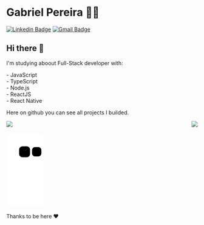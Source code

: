 # Gabriel Pereira 👨‍💻

[![Linkedin Badge](https://img.shields.io/badge/-LinkedIn-blue?style=flat-square&logo=Linkedin&logoColor=white&link=https://www.linkedin.com/in/gabriel-pereira-oliveira-78b1801ab/)](https://www.linkedin.com/in/gabriel-pereira-oliveira-78b1801ab/)
[![Gmail Badge](https://img.shields.io/badge/-Gmail-c14438?style=flat-square&logo=Gmail&logoColor=white&link=mailto:gabriel9938@gmail.com)](mailto:gabriel9938@gmail.com)

## Hi there 👋

<p align="left">
  <p>I'm studying aboout Full-Stack developer with:</p>    
  <div>- JavaScript</div>
  <div>- TypeScript</div>
  <div>- Node.js</div>
  <div>- ReactJS</div>
  <div>- React Native</div>
</p>

Here on github you can see all projects I builded.

<a href="#">
  <img src="https://github-readme-stats.vercel.app/api?username=gabrielpdev&show_icons=true&count_private=true&theme=dark" width="480px">
  <img src="https://github-readme-stats.vercel.app/api/top-langs/?username=gabrielpdev&layout=compact&langs_count=5&count_private=true&theme=dark" align="right"/>
</a>


<div>
  
  ![Snake animation](https://github.com/gabrielpdev/gabrielpdev/blob/output/github-contribution-grid-snake.svg)
  
</div>

Thanks to be here ❤
